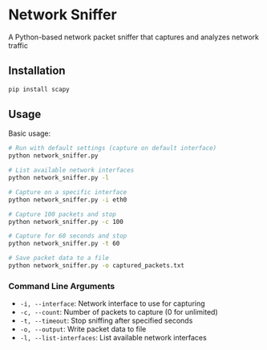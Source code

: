 # Network Sniffer

A Python-based network packet sniffer that captures and analyzes network traffic

## Installation

```bash
pip install scapy
```

## Usage

Basic usage:

```bash
# Run with default settings (capture on default interface)
python network_sniffer.py

# List available network interfaces
python network_sniffer.py -l

# Capture on a specific interface
python network_sniffer.py -i eth0

# Capture 100 packets and stop
python network_sniffer.py -c 100

# Capture for 60 seconds and stop
python network_sniffer.py -t 60

# Save packet data to a file
python network_sniffer.py -o captured_packets.txt
```

### Command Line Arguments

- `-i, --interface`: Network interface to use for capturing
- `-c, --count`: Number of packets to capture (0 for unlimited)
- `-t, --timeout`: Stop sniffing after specified seconds
- `-o, --output`: Write packet data to file
- `-l, --list-interfaces`: List available network interfaces

